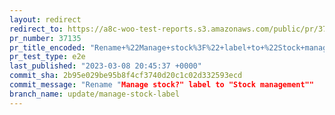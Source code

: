 ```yaml
---
layout: redirect
redirect_to: https://a8c-woo-test-reports.s3.amazonaws.com/public/pr/37135/e2e/index.html
pr_number: 37135
pr_title_encoded: "Rename+%22Manage+stock%3F%22+label+to+%22Stock+management%22"
pr_test_type: e2e
last_published: "2023-03-08 20:45:37 +0000"
commit_sha: 2b95e029be95b8f4cf3740d20c1c02d332593ecd
commit_message: "Rename "Manage stock?" label to "Stock management""
branch_name: update/manage-stock-label
---
```

